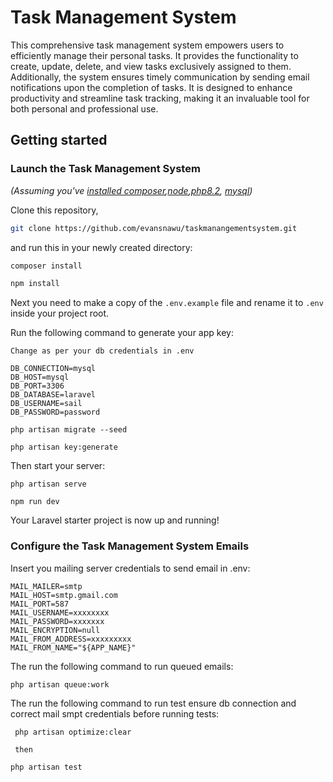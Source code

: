 # Task Management System

This comprehensive task management system empowers users to efficiently manage their personal tasks. It provides the functionality to create, update, delete, and view tasks exclusively assigned to them. Additionally, the system ensures timely communication by sending email notifications upon the completion of tasks. It is designed to enhance productivity and streamline task tracking, making it an invaluable tool for both personal and professional use.

## Getting started

### Launch the Task Management System

_(Assuming you've [installed composer](https://laravel.com/docs/11.x),[node](https://nodejs.org/en/learn/getting-started/how-to-install-nodejs),[php8.2](https://www.php.net/manual/en/install.php), [mysql](https://dev.mysql.com/doc/mysql-installation-excerpt/5.7/en/))_

Clone this repository, 
```bash
git clone https://github.com/evansnawu/taskmanangementsystem.git
```
and run this in your newly created directory:

```bash
composer install
```

```bash
npm install
```

Next you need to make a copy of the `.env.example` file and rename it to `.env` inside your project root.

Run the following command to generate your app key:

```
Change as per your db credentials in .env

DB_CONNECTION=mysql
DB_HOST=mysql
DB_PORT=3306
DB_DATABASE=laravel
DB_USERNAME=sail
DB_PASSWORD=password

php artisan migrate --seed
```

```
php artisan key:generate
```

Then start your server:

```
php artisan serve

npm run dev
```

Your Laravel starter project is now up and running!

### Configure the Task Management System Emails

Insert you mailing server credentials to send email in .env:

```
MAIL_MAILER=smtp
MAIL_HOST=smtp.gmail.com
MAIL_PORT=587
MAIL_USERNAME=xxxxxxxx
MAIL_PASSWORD=xxxxxxx
MAIL_ENCRYPTION=null
MAIL_FROM_ADDRESS=xxxxxxxxx
MAIL_FROM_NAME="${APP_NAME}"

```
The run the following command to run queued emails:

```
php artisan queue:work
```


The run the following command to run test ensure db connection and correct mail smpt credentials before running tests:

```
 php artisan optimize:clear

 then

php artisan test

```
